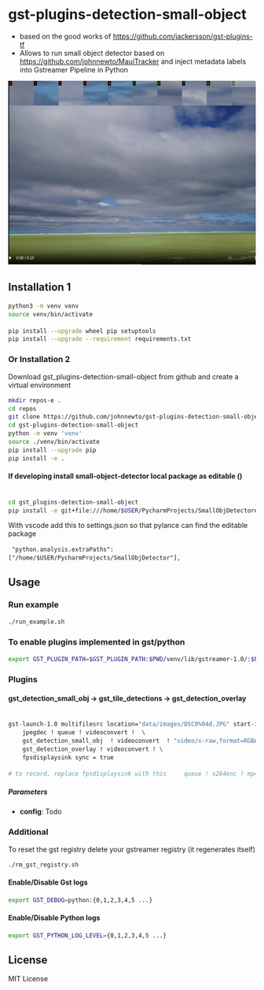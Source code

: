 # gst-plugins-detection-small-object
- based on the good works of https://github.com/jackersson/gst-plugins-tf
- Allows to run small object detector based on https://github.com/johnnewto/MauiTracker and inject metadata labels into Gstreamer Pipeline in Python


[![This might not show in github](docs/mainview.png)](data/videos/ocean.mp4) 

## Installation 1

```bash
python3 -m venv venv
source venv/bin/activate

pip install --upgrade wheel pip setuptools
pip install --upgrade --requirement requirements.txt
```
### Or Installation 2

Download gst_plugins-detection-small-object from github and create a virtual environment

``` sh
mkdir repos-e .
cd repos
git clone https://github.com/johnnewto/gst-plugins-detection-small-object
cd gst-plugins-detection-small-object
python -m venv 'venv'
source ./venv/bin/activate
pip install --upgrade pip
pip install -e .
```

#### If developing install small-object-detector local package as editable ()
``` sh

cd gst_plugins-detection-small-object
pip install -e git+file:///home/$USER/PycharmProjects/SmallObjDetector#egg=small_object_detector

```
 With vscode add this to settings.json so that pylance can find the editable package

 ` "python.analysis.extraPaths": ["/home/$USER/PycharmProjects/SmallObjDetector"],`

## Usage

### Run example
```bash
./run_example.sh
```

### To enable plugins implemented in **gst/python**
```bash
export GST_PLUGIN_PATH=$GST_PLUGIN_PATH:$PWD/venv/lib/gstreamer-1.0/:$PWD/gst/
```

### Plugins
#### gst_detection_small_obj -> gst_tile_detections -> gst_detection_overlay

``` sh 

gst-launch-1.0 multifilesrc location="data/images/DSC0%04d.JPG" start-index=1013 num-buffers=100 caps="image/jpeg,framerate=5/1" ! \
    jpegdec ! queue ! videoconvert !  \
    gst_detection_small_obj  ! videoconvert  ! "video/x-raw,format=RGBA" ! gst_tile_detections !  videoconvert  ! "video/x-raw,format=RGBx" !  \
    gst_detection_overlay ! videoconvert ! \
    fpsdisplaysink sync = true

# to record, replace fpsdisplaysink with this     queue ! x264enc ! mp4mux ! filesink location=image.mp4

```

##### Parameters

 - **config**: Todo



### Additional
To reset the gst registry delete your gstreamer registry (it regenerates itself)
```bash
./rm_gst_registry.sh 
```

#### Enable/Disable Gst logs
```bash
export GST_DEBUG=python:{0,1,2,3,4,5 ...}
```

#### Enable/Disable Python logs
```bash
export GST_PYTHON_LOG_LEVEL={0,1,2,3,4,5 ...}
```
       
## License
MIT License
